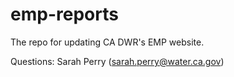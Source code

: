 # emp-reports
The repo for updating CA DWR's EMP website.

Questions: Sarah Perry (sarah.perry@water.ca.gov)
